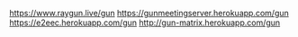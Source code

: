 https://www.raygun.live/gun
https://gunmeetingserver.herokuapp.com/gun
https://e2eec.herokuapp.com/gun
http://gun-matrix.herokuapp.com/gun